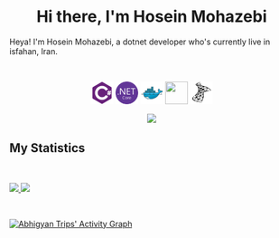 <h1 align="center">
  <b>Hi there, I'm Hosein Mohazebi</b>
</h1>

Heya! I'm Hosein Mohazebi, a dotnet developer who's currently live in isfahan, Iran.

<br>

<p>
<div align="center">
  <img src="https://github.com/devicons/devicon/blob/master/icons/csharp/csharp-plain.svg" width="40" height="40">
    <img src="https://github.com/devicons/devicon/blob/master/icons/dotnetcore/dotnetcore-original.svg" width="40" height="40">
  <img src="https://github.com/devicons/devicon/blob/master/icons/docker/docker-original.svg" width="40" height="40">
  <img src="https://raw.githubusercontent.com/jmnote/z-icons/master/svg/javascript.svg" width="40" height="40">
  <img src="https://raw.githubusercontent.com/devicons/devicon/master/icons/microsoftsqlserver/microsoftsqlserver-plain.svg" width="40" height="40">
</div>
</p>

<div align="center">
  <a href="https://open.spotify.com/user/6s6pbtefezpookh8gwnkko15v">
    <img src="https://readme-spotify-tingz.vercel.app/api/now-playing">
  </a>
</div>

## My Statistics

<br/>
<p align="left">
  <a href="https://abhigyantrips.dev/">
  <img width="49.5%" src="https://github-readme-stats.vercel.app/api?username=abhigyantrips&show_icons=true&theme=gruvbox&hide_border=true" />
    <img width="49.5%" src="https://github-readme-streak-stats.herokuapp.com/?user=abhigyantrips&theme=gruvbox&hide_border=true" />
  </a>
</p>
<br>

[![Abhigyan Trips' Activity Graph](https://activity-graph.herokuapp.com/graph?username=abhigyantrips&custom_title=Abhigyan%20Trips's%20Contribution%20Graph&theme=gruvbox&bg_color=282828&hide_border=true&line=d1a01f&point=c58545)](https://abhigyantrips.dev)
